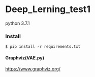 # Deep_Lerning_test1
python 3.7.1

### Install
```
$ pip install -r requirements.txt
```

#### Graphviz(VAE.py)  
https://www.graphviz.org/
